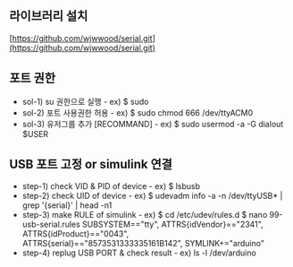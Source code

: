 
## 라이브러리 설치
[https://github.com/wjwwood/serial.git](https://github.com/wjwwood/serial.git)

## 포트 권한
 * sol-1) su 권한으로 실행
        - ex) $ sudo
 * sol-2) 포트 사용권한 허용
        - ex) $ sudo chmod 666 /dev/ttyACM0
 * sol-3) 유저그룹 추가 [RECOMMAND]
        - ex) $ sudo usermod -a -G dialout $USER



## USB 포트 고정 or simulink 연결
 * step-1) check VID & PID of device
         - ex) $ lsbusb
 * step-2) check UID of device
         - ex) $ udevadm info -a -n /dev/ttyUSB* | grep '{serial}' | head -n1
 * step-3) make RULE of simulink
         - ex) $ cd /etc/udev/rules.d
               $ nano 99-usb-serial.rules
                 SUBSYSTEM=="tty", ATTRS{idVendor}=="2341", ATTRS{idProduct}=="0043", ATTRS{serial}=="8573531333335161B142", SYMLINK+="arduino"
 * step-4) replug USB PORT & check result
         - ex) ls -l /dev/arduino
